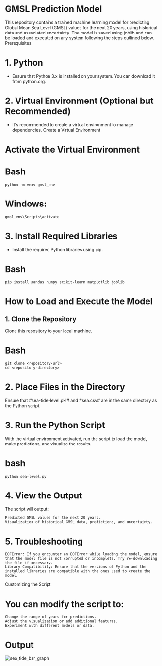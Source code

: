 # GMSL Prediction Model

This repository contains a trained machine learning model for predicting Global Mean Sea Level (GMSL) values for the next 20 years, using historical data and associated uncertainty. The model is saved using joblib and can be loaded and executed on any system following the steps outlined below.
Prerequisites
# 1. Python
* Ensure that Python 3.x is installed on your system. You can download it from python.org.

# 2. Virtual Environment (Optional but Recommended)

* It's recommended to create a virtual environment to manage dependencies.
Create a Virtual Environment
# Activate the Virtual Environment

# Bash
    python -m venv gmsl_env

# Windows:
    gmsl_env\Scripts\activate

# 3. Install Required Libraries

* Install the required Python libraries using pip.

# Bash

    pip install pandas numpy scikit-learn matplotlib joblib


# How to Load and Execute the Model
## 1. Clone the Repository

Clone this repository to your local machine.

# Bash

    git clone <repository-url>
    cd <repository-directory>

# 2. Place Files in the Directory

Ensure that #sea-tide-level.pkl# and #sea.csv# are in the same directory as the Python script.

# 3. Run the Python Script

With the virtual environment activated, run the script to load the model, make predictions, and visualize the results.

# bash

    python sea-level.py

# 4. View the Output

The script will output:

    Predicted GMSL values for the next 20 years.
    Visualization of historical GMSL data, predictions, and uncertainty.

# 5. Troubleshooting

    EOFError: If you encounter an EOFError while loading the model, ensure that the model file is not corrupted or incomplete. Try re-downloading the file if necessary.
    Library Compatibility: Ensure that the versions of Python and the installed libraries are compatible with the ones used to create the model.

Customizing the Script

# You can modify the script to:

    Change the range of years for predictions.
    Adjust the visualization or add additional features.
    Experiment with different models or data.

# Output
![sea_tide_bar_graph](https://github.com/user-attachments/assets/79dc77cf-9b2d-477e-a7db-1998626091a2)



